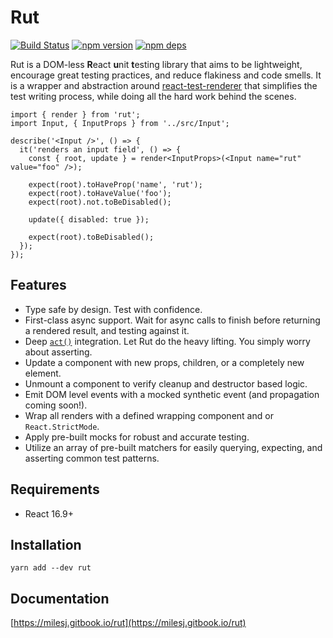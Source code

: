 # Rut

[![Build Status](https://travis-ci.org/milesj/rut.svg?branch=master)](https://travis-ci.org/milesj/rut)
[![npm version](https://badge.fury.io/js/rut.svg)](https://www.npmjs.com/package/rut)
[![npm deps](https://david-dm.org/milesj/rut.svg?path=packages/rut)](https://www.npmjs.com/package/rut)

Rut is a DOM-less **R**eact **u**nit **t**esting library that aims to be lightweight, encourage
great testing practices, and reduce flakiness and code smells. It is a wrapper and abstraction
around [react-test-renderer](https://reactjs.org/docs/test-renderer.html) that simplifies the test
writing process, while doing all the hard work behind the scenes.

```tsx
import { render } from 'rut';
import Input, { InputProps } from '../src/Input';

describe('<Input />', () => {
  it('renders an input field', () => {
    const { root, update } = render<InputProps>(<Input name="rut" value="foo" />);

    expect(root).toHaveProp('name', 'rut');
    expect(root).toHaveValue('foo');
    expect(root).not.toBeDisabled();

    update({ disabled: true });

    expect(root).toBeDisabled();
  });
});
```

## Features

- Type safe by design. Test with confidence.
- First-class async support. Wait for async calls to finish before returning a rendered result, and
  testing against it.
- Deep [`act()`](https://reactjs.org/docs/testing-recipes.html#act) integration. Let Rut do the
  heavy lifting. You simply worry about asserting.
- Update a component with new props, children, or a completely new element.
- Unmount a component to verify cleanup and destructor based logic.
- Emit DOM level events with a mocked synthetic event (and propagation coming soon!).
- Wrap all renders with a defined wrapping component and or `React.StrictMode`.
- Apply pre-built mocks for robust and accurate testing.
- Utilize an array of pre-built matchers for easily querying, expecting, and asserting common test
  patterns.

## Requirements

- React 16.9+

## Installation

```
yarn add --dev rut
```

## Documentation

[https://milesj.gitbook.io/rut](https://milesj.gitbook.io/rut)
